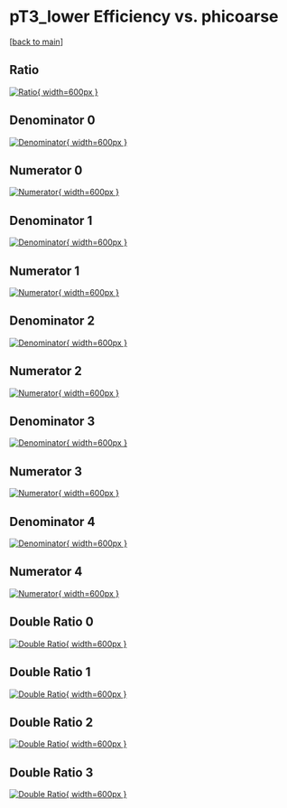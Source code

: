 # pT3_lower Efficiency vs. phicoarse

[[back to main](./)]



## Ratio

[![Ratio](../mtv/var/pT3_lower_vtr_321_1_eff_phicoarse.png){ width=600px }](../mtv/var/pT3_lower_vtr_321_1_eff_phicoarse.pdf)

## Denominator 0

[![Denominator](../mtv/den/pT3_lower_vtr_321_1_eff_phicoarse_den0.png){ width=600px }](../mtv/den/pT3_lower_vtr_321_1_eff_phicoarse_den0.pdf)

## Numerator 0

[![Numerator](../mtv/num/pT3_lower_vtr_321_1_eff_phicoarse_num0.png){ width=600px }](../mtv/num/pT3_lower_vtr_321_1_eff_phicoarse_num0.pdf)

## Denominator 1

[![Denominator](../mtv/den/pT3_lower_vtr_321_1_eff_phicoarse_den1.png){ width=600px }](../mtv/den/pT3_lower_vtr_321_1_eff_phicoarse_den1.pdf)

## Numerator 1

[![Numerator](../mtv/num/pT3_lower_vtr_321_1_eff_phicoarse_num1.png){ width=600px }](../mtv/num/pT3_lower_vtr_321_1_eff_phicoarse_num1.pdf)

## Denominator 2

[![Denominator](../mtv/den/pT3_lower_vtr_321_1_eff_phicoarse_den2.png){ width=600px }](../mtv/den/pT3_lower_vtr_321_1_eff_phicoarse_den2.pdf)

## Numerator 2

[![Numerator](../mtv/num/pT3_lower_vtr_321_1_eff_phicoarse_num2.png){ width=600px }](../mtv/num/pT3_lower_vtr_321_1_eff_phicoarse_num2.pdf)

## Denominator 3

[![Denominator](../mtv/den/pT3_lower_vtr_321_1_eff_phicoarse_den3.png){ width=600px }](../mtv/den/pT3_lower_vtr_321_1_eff_phicoarse_den3.pdf)

## Numerator 3

[![Numerator](../mtv/num/pT3_lower_vtr_321_1_eff_phicoarse_num3.png){ width=600px }](../mtv/num/pT3_lower_vtr_321_1_eff_phicoarse_num3.pdf)

## Denominator 4

[![Denominator](../mtv/den/pT3_lower_vtr_321_1_eff_phicoarse_den4.png){ width=600px }](../mtv/den/pT3_lower_vtr_321_1_eff_phicoarse_den4.pdf)

## Numerator 4

[![Numerator](../mtv/num/pT3_lower_vtr_321_1_eff_phicoarse_num4.png){ width=600px }](../mtv/num/pT3_lower_vtr_321_1_eff_phicoarse_num4.pdf)

## Double Ratio 0

[![Double Ratio](../mtv/ratio/pT3_lower_vtr_321_1_eff_phicoarse_ratio0.png){ width=600px }](../mtv/ratio/pT3_lower_vtr_321_1_eff_phicoarse_ratio0.pdf)

## Double Ratio 1

[![Double Ratio](../mtv/ratio/pT3_lower_vtr_321_1_eff_phicoarse_ratio1.png){ width=600px }](../mtv/ratio/pT3_lower_vtr_321_1_eff_phicoarse_ratio1.pdf)

## Double Ratio 2

[![Double Ratio](../mtv/ratio/pT3_lower_vtr_321_1_eff_phicoarse_ratio2.png){ width=600px }](../mtv/ratio/pT3_lower_vtr_321_1_eff_phicoarse_ratio2.pdf)

## Double Ratio 3

[![Double Ratio](../mtv/ratio/pT3_lower_vtr_321_1_eff_phicoarse_ratio3.png){ width=600px }](../mtv/ratio/pT3_lower_vtr_321_1_eff_phicoarse_ratio3.pdf)

